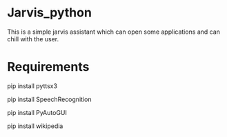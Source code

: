 # Jarvis_python
This is a simple jarvis assistant which can open some applications and can chill with the user.

# Requirements 

pip install pyttsx3

pip install SpeechRecognition

pip install PyAutoGUI

pip install wikipedia
